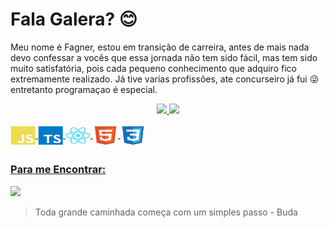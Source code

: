  # Fala Galera? 😊 

Meu nome é Fagner, estou em transição de carreira, antes de mais nada devo confessar a vocês que essa jornada não tem sido fácil, mas tem sido muito satisfatória, pois cada pequeno conhecimento que adquiro fico extremamente realizado. Já tive varias profissões, ate concurseiro já fui 😜 entretanto programaçao é especial.

<div align="center">
  <a href="https://github.com/fagnercarrena">
  <img height="180em" src="https://github-readme-stats.vercel.app/api?username=fagnercarrena&show_icons=true&theme=dracula&include_all_commits=true&count_private=true"/>
  <img height="180em" src="https://github-readme-stats.vercel.app/api/top-langs/?username=fagnercarrena&layout=compact&langs_count=7&theme=dracula"/>
</div>
<div style="display: inline_block"><br>
  <img align="center" alt="Rafa-Js" height="30" width="40" src="https://raw.githubusercontent.com/devicons/devicon/master/icons/javascript/javascript-plain.svg">
  <img align="center" alt="Rafa-Ts" height="30" width="40" src="https://raw.githubusercontent.com/devicons/devicon/master/icons/typescript/typescript-plain.svg">
  <img align="center" alt="Rafa-React" height="30" width="40" src="https://raw.githubusercontent.com/devicons/devicon/master/icons/react/react-original.svg">
  <img align="center" alt="Rafa-HTML" height="30" width="40" src="https://raw.githubusercontent.com/devicons/devicon/master/icons/html5/html5-original.svg">
  <img align="center" alt="Rafa-CSS" height="30" width="40" src="https://raw.githubusercontent.com/devicons/devicon/master/icons/css3/css3-original.svg">

  
</div>
  
  ##
 
<div>
 
 ###     Para me Encontrar:

  <a href="https://linkedin.com/in/fagner-carrena-4647502a" target="_blank"><img src="https://img.shields.io/badge/-LinkedIn-%230077B5?style=for-the-badge&logo=linkedin&logoColor=white" target="_blank"></a> 
 
 
</div>







  >Toda grande caminhada começa com um simples passo - Buda
  
 

